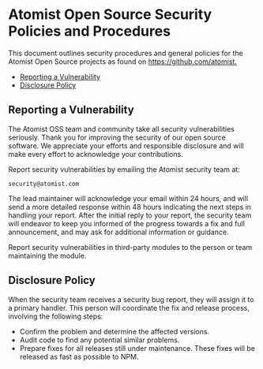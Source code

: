 # Atomist Open Source Security Policies and Procedures

This document outlines security procedures and general policies for the Atomist
Open Source projects as found on <https://github.com/atomist.>

-   [Reporting a Vulnerability](#reporting-a-vulnerability)
-   [Disclosure Policy](#disclosure-policy)

## Reporting a Vulnerability

The Atomist OSS team and community take all security vulnerabilities seriously.
Thank you for improving the security of our open source software. We appreciate
your efforts and responsible disclosure and will make every effort to
acknowledge your contributions.

Report security vulnerabilities by emailing the Atomist security team at:

    security@atomist.com

The lead maintainer will acknowledge your email within 24 hours, and will send a
more detailed response within 48 hours indicating the next steps in handling
your report. After the initial reply to your report, the security team will
endeavor to keep you informed of the progress towards a fix and full
announcement, and may ask for additional information or guidance.

Report security vulnerabilities in third-party modules to the person or team
maintaining the module.

## Disclosure Policy

When the security team receives a security bug report, they will assign it to a
primary handler. This person will coordinate the fix and release process,
involving the following steps:

-   Confirm the problem and determine the affected versions.
-   Audit code to find any potential similar problems.
-   Prepare fixes for all releases still under maintenance. These fixes will be
    released as fast as possible to NPM.
